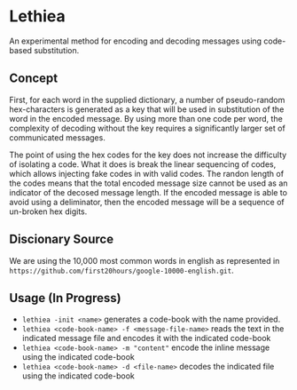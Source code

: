 # Lethiea

An experimental method for encoding and decoding messages using code-based substitution.

## Concept

First, for each word in the supplied dictionary, a number of pseudo-random hex-characters is generated as a key that
will be used in substitution of the word in the encoded message. By using more than one code per word, the complexity
of decoding without the key requires a significantly larger set of communicated messages. 

The point of using the hex codes for the key does not increase the difficulty of isolating a code. What it does is break
the linear sequencing of codes, which allows injecting fake codes in with valid codes. The randon length of the codes
means that the total encoded message size cannot be used as an indicator of the decosed message length. If the encoded
message is able to avoid using a deliminator, then the encoded message will be a sequence of un-broken hex digits.

## Discionary Source

We are using the 10,000 most common words in english as represented in
`https://github.com/first20hours/google-10000-english.git`.

## Usage (In Progress)

* `lethiea -init <name>` generates a code-book with the name provided.
* `lethiea <code-book-name> -f <message-file-name>` reads the text in the indicated message file and encodes it with the indicated code-book
* `lethiea <code-book-name> -m "content"` encode the inline message using the indicated code-book
* `lethiea <code-book-name> -d <file-name>` decodes the indicated file using the indicated code-book
